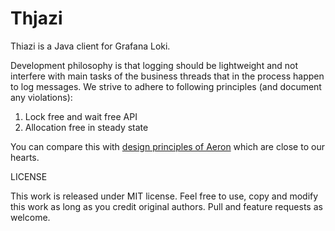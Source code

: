 # Thjazi

Thiazi is a Java client for Grafana Loki. 

Development philosophy is that logging should be lightweight and not interfere with main tasks of the business threads that in the process happen to log messages. We strive to adhere to following principles (and document any violations):

1. Lock free and wait free API
2. Allocation free in steady state

You can compare this with [design principles of Aeron](https://github.com/real-logic/aeron/wiki/Design-Principles) which are close to our hearts.


LICENSE

This work is released under MIT license. Feel free to use, copy and modify this work as long as you credit original authors. Pull and feature requests as welcome.
